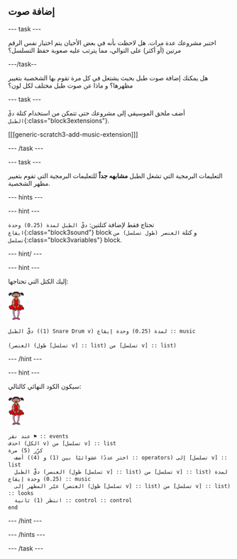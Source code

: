 ## إضافة صوت

--- task ---

اختبر مشروعك عدة مرات. هل لاحظت بأنه في بعض الأحيان يتم اختيار نفس الرقم مرتين (أو أكثر) على التوالي، مما يترتب عليه صعوبة حفظ التسلسل؟

---/task--

هل يمكنك إضافة صوت طبل بحيث يشتغل في كل مرة تقوم بها الشخصية بتغيير مظهرها؟ و ماذا عن صوت طبل مختلف لكل لون؟

--- task ---

أضف ملحق الموسيقى إلى مشروعك حتى تتمكن من استخدام كتلة `دقّ الطبل`{:class="block3extensions"}.

[[[generic-scratch3-add-music-extension]]]

--- /task ---

--- task ---

التعليمات البرمجية التي تشغل الطبل **مشابهه جداً** للتعليمات البرمجية التي تقوم بتغيير مظهر الشخصية.

--- hints ---


--- hint ---

تحتاج فقط لإضافة كتلتين: `دقّ الطبل لمدة (0.25) وحدة ايقاع`{:class="block3sound"} block و كتلة `العنصر (طول تسلسل) من تسلسل`{:class="block3variables"} block.

--- hint/ ---

--- hint ---

إليك الكتل التي تحتاجها:

![راقصة البالية](images/ballerina.png)

```blocks3
دقَّ الطبل ((1) Snare Drum v) لمدة (0.25) وحدة إيقاع :: music

(العنصر (طول [تسلسل v] :: list) من [تسلسل v] :: list)
```

--- /hint ---

--- hint ---

سيكون الكود النهائي كالتالي:

![راقصة البالية](images/ballerina.png)

```blocks3
عند نقر ⚑ :: events
احذف (الكل v) من [تسلسل v] :: list
كرِّر (5) مرة 
  أضف (اختر عددًا عشوائيًا بين (1) و (4) :: operators) إلى [تسلسل v] :: list
  دقَّ الطبل (العنصر (طول [تسلسل v] :: list) من [تسلسل v] :: list) لمدة (0.25) وحدة إيقاع :: music
  غيّر المظهر إلى (العنصر (طول [تسلسل v] :: list) من [تسلسل v] :: list) :: looks
  انتظر (1) ثانية :: control :: control
end
```

--- /hint ---

--- /hints ---

--- /task ---